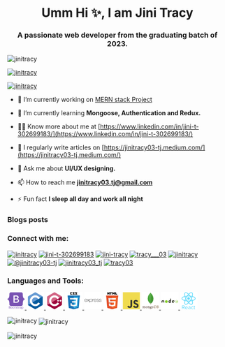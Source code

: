 <h1 align="center">Umm Hi ✨, I am Jini Tracy</h1>
<h3 align="center">A passionate web developer from the graduating batch of 2023.</h3>

<p align="left"> <img src="https://komarev.com/ghpvc/?username=jinitracy&label=Profile%20views&color=0e75b6&style=flat" alt="jinitracy" /> </p>

<p align="left"> <a href="https://github.com/ryo-ma/github-profile-trophy"><img src="https://github-profile-trophy.vercel.app/?username=jinitracy" alt="jinitracy" /></a> </p>

<p align="left"> <a href="https://twitter.com/jinitracy" target="blank"><img src="https://img.shields.io/twitter/follow/jinitracy?logo=twitter&style=for-the-badge" alt="jinitracy" /></a> </p>

- 🔭 I’m currently working on [MERN stack Project](https://aqueous-wave-26311.herokuapp.com/)

- 🌱 I’m currently learning **Mongoose, Authentication and Redux.**

- 👨‍💻 Know more about me at [https://www.linkedin.com/in/jini-t-302699183/](https://www.linkedin.com/in/jini-t-302699183/)

- 📝 I regularly write articles on [https://jinitracy03-tj.medium.com/](https://jinitracy03-tj.medium.com/)

- 💬 Ask me about **UI/UX designing.**

- 📫 How to reach me **jinitracy03.tj@gmail.com**

- ⚡ Fun fact **I sleep all day and work all night**

### Blogs posts
<!-- BLOG-POST-LIST:START -->
<!-- BLOG-POST-LIST:END -->

<h3 align="left">Connect with me:</h3>
<p align="left">
<a href="https://twitter.com/jinitracy" target="blank"><img align="center" src="https://raw.githubusercontent.com/rahuldkjain/github-profile-readme-generator/master/src/images/icons/Social/twitter.svg" alt="jinitracy" height="30" width="40" /></a>
<a href="https://linkedin.com/in/jini-t-302699183" target="blank"><img align="center" src="https://raw.githubusercontent.com/rahuldkjain/github-profile-readme-generator/master/src/images/icons/Social/linked-in-alt.svg" alt="jini-t-302699183" height="30" width="40" /></a>
<a href="https://stackoverflow.com/users/jini-tracy" target="blank"><img align="center" src="https://raw.githubusercontent.com/rahuldkjain/github-profile-readme-generator/master/src/images/icons/Social/stack-overflow.svg" alt="jini-tracy" height="30" width="40" /></a>
<a href="https://instagram.com/tracy___03" target="blank"><img align="center" src="https://raw.githubusercontent.com/rahuldkjain/github-profile-readme-generator/master/src/images/icons/Social/instagram.svg" alt="tracy___03" height="30" width="40" /></a>
<a href="https://dribbble.com/jinitracy" target="blank"><img align="center" src="https://raw.githubusercontent.com/rahuldkjain/github-profile-readme-generator/master/src/images/icons/Social/dribbble.svg" alt="jinitracy" height="30" width="40" /></a>
<a href="https://medium.com/@jinitracy03-tj" target="blank"><img align="center" src="https://raw.githubusercontent.com/rahuldkjain/github-profile-readme-generator/master/src/images/icons/Social/medium.svg" alt="@jinitracy03-tj" height="30" width="40" /></a>
<a href="https://www.hackerrank.com/jinitracy03_tj" target="blank"><img align="center" src="https://raw.githubusercontent.com/rahuldkjain/github-profile-readme-generator/master/src/images/icons/Social/hackerrank.svg" alt="jinitracy03_tj" height="30" width="40" /></a>
<a href="https://www.leetcode.com/tracy03" target="blank"><img align="center" src="https://raw.githubusercontent.com/rahuldkjain/github-profile-readme-generator/master/src/images/icons/Social/leet-code.svg" alt="tracy03" height="30" width="40" /></a>
</p>

<h3 align="left">Languages and Tools:</h3>
<p align="left"> <a href="https://getbootstrap.com" target="_blank" rel="noreferrer"> <img src="https://raw.githubusercontent.com/devicons/devicon/master/icons/bootstrap/bootstrap-plain-wordmark.svg" alt="bootstrap" width="40" height="40"/> </a> <a href="https://www.cprogramming.com/" target="_blank" rel="noreferrer"> <img src="https://raw.githubusercontent.com/devicons/devicon/master/icons/c/c-original.svg" alt="c" width="40" height="40"/> </a> <a href="https://www.w3schools.com/cpp/" target="_blank" rel="noreferrer"> <img src="https://raw.githubusercontent.com/devicons/devicon/master/icons/cplusplus/cplusplus-original.svg" alt="cplusplus" width="40" height="40"/> </a> <a href="https://www.w3schools.com/css/" target="_blank" rel="noreferrer"> <img src="https://raw.githubusercontent.com/devicons/devicon/master/icons/css3/css3-original-wordmark.svg" alt="css3" width="40" height="40"/> </a> <a href="https://expressjs.com" target="_blank" rel="noreferrer"> <img src="https://raw.githubusercontent.com/devicons/devicon/master/icons/express/express-original-wordmark.svg" alt="express" width="40" height="40"/> </a> <a href="https://www.w3.org/html/" target="_blank" rel="noreferrer"> <img src="https://raw.githubusercontent.com/devicons/devicon/master/icons/html5/html5-original-wordmark.svg" alt="html5" width="40" height="40"/> </a> <a href="https://developer.mozilla.org/en-US/docs/Web/JavaScript" target="_blank" rel="noreferrer"> <img src="https://raw.githubusercontent.com/devicons/devicon/master/icons/javascript/javascript-original.svg" alt="javascript" width="40" height="40"/> </a> <a href="https://www.mongodb.com/" target="_blank" rel="noreferrer"> <img src="https://raw.githubusercontent.com/devicons/devicon/master/icons/mongodb/mongodb-original-wordmark.svg" alt="mongodb" width="40" height="40"/> </a> <a href="https://nodejs.org" target="_blank" rel="noreferrer"> <img src="https://raw.githubusercontent.com/devicons/devicon/master/icons/nodejs/nodejs-original-wordmark.svg" alt="nodejs" width="40" height="40"/> </a> <a href="https://reactjs.org/" target="_blank" rel="noreferrer"> <img src="https://raw.githubusercontent.com/devicons/devicon/master/icons/react/react-original-wordmark.svg" alt="react" width="40" height="40"/> </a> </p>

<p><img align="left" src="https://github-readme-stats.vercel.app/api/top-langs?username=jinitracy&show_icons=true&locale=en&layout=compact" alt="jinitracy" /></p>

<p>&nbsp;<img align="center" src="https://github-readme-stats.vercel.app/api?username=jinitracy&show_icons=true&locale=en" alt="jinitracy" /></p>

<p><img align="center" src="https://github-readme-streak-stats.herokuapp.com/?user=jinitracy&" alt="jinitracy" /></p>

<!---
jinitracy/jinitracy is a ✨ special ✨ repository because its `README.md` (this file) appears on your GitHub profile.
You can click the Preview link to take a look at your changes.
--->
